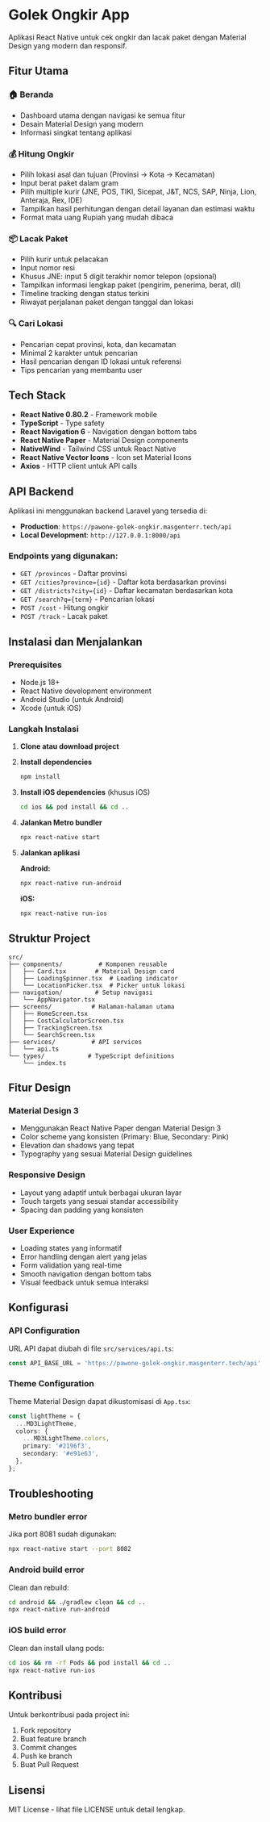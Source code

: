 # Golek Ongkir App

Aplikasi React Native untuk cek ongkir dan lacak paket dengan Material Design yang modern dan responsif.

## Fitur Utama

### 🏠 Beranda
- Dashboard utama dengan navigasi ke semua fitur
- Desain Material Design yang modern
- Informasi singkat tentang aplikasi

### 💰 Hitung Ongkir
- Pilih lokasi asal dan tujuan (Provinsi → Kota → Kecamatan)
- Input berat paket dalam gram
- Pilih multiple kurir (JNE, POS, TIKI, Sicepat, J&T, NCS, SAP, Ninja, Lion, Anteraja, Rex, IDE)
- Tampilkan hasil perhitungan dengan detail layanan dan estimasi waktu
- Format mata uang Rupiah yang mudah dibaca

### 📦 Lacak Paket
- Pilih kurir untuk pelacakan
- Input nomor resi
- Khusus JNE: input 5 digit terakhir nomor telepon (opsional)
- Tampilkan informasi lengkap paket (pengirim, penerima, berat, dll)
- Timeline tracking dengan status terkini
- Riwayat perjalanan paket dengan tanggal dan lokasi

### 🔍 Cari Lokasi
- Pencarian cepat provinsi, kota, dan kecamatan
- Minimal 2 karakter untuk pencarian
- Hasil pencarian dengan ID lokasi untuk referensi
- Tips pencarian yang membantu user

## Tech Stack

- **React Native 0.80.2** - Framework mobile
- **TypeScript** - Type safety
- **React Navigation 6** - Navigation dengan bottom tabs
- **React Native Paper** - Material Design components
- **NativeWind** - Tailwind CSS untuk React Native
- **React Native Vector Icons** - Icon set Material Icons
- **Axios** - HTTP client untuk API calls

## API Backend

Aplikasi ini menggunakan backend Laravel yang tersedia di:
- **Production**: `https://pawone-golek-ongkir.masgenterr.tech/api`
- **Local Development**: `http://127.0.0.1:8000/api`

### Endpoints yang digunakan:
- `GET /provinces` - Daftar provinsi
- `GET /cities?province={id}` - Daftar kota berdasarkan provinsi
- `GET /districts?city={id}` - Daftar kecamatan berdasarkan kota
- `GET /search?q={term}` - Pencarian lokasi
- `POST /cost` - Hitung ongkir
- `POST /track` - Lacak paket

## Instalasi dan Menjalankan

### Prerequisites
- Node.js 18+
- React Native development environment
- Android Studio (untuk Android)
- Xcode (untuk iOS)

### Langkah Instalasi

1. **Clone atau download project**

2. **Install dependencies**
   ```bash
   npm install
   ```

3. **Install iOS dependencies** (khusus iOS)
   ```bash
   cd ios && pod install && cd ..
   ```

4. **Jalankan Metro bundler**
   ```bash
   npx react-native start
   ```

5. **Jalankan aplikasi**
   
   **Android:**
   ```bash
   npx react-native run-android
   ```
   
   **iOS:**
   ```bash
   npx react-native run-ios
   ```

## Struktur Project

```
src/
├── components/          # Komponen reusable
│   ├── Card.tsx        # Material Design card
│   ├── LoadingSpinner.tsx  # Loading indicator
│   └── LocationPicker.tsx  # Picker untuk lokasi
├── navigation/         # Setup navigasi
│   └── AppNavigator.tsx
├── screens/           # Halaman-halaman utama
│   ├── HomeScreen.tsx
│   ├── CostCalculatorScreen.tsx
│   ├── TrackingScreen.tsx
│   └── SearchScreen.tsx
├── services/          # API services
│   └── api.ts
└── types/            # TypeScript definitions
    └── index.ts
```

## Fitur Design

### Material Design 3
- Menggunakan React Native Paper dengan Material Design 3
- Color scheme yang konsisten (Primary: Blue, Secondary: Pink)
- Elevation dan shadows yang tepat
- Typography yang sesuai Material Design guidelines

### Responsive Design
- Layout yang adaptif untuk berbagai ukuran layar
- Touch targets yang sesuai standar accessibility
- Spacing dan padding yang konsisten

### User Experience
- Loading states yang informatif
- Error handling dengan alert yang jelas
- Form validation yang real-time
- Smooth navigation dengan bottom tabs
- Visual feedback untuk semua interaksi

## Konfigurasi

### API Configuration
URL API dapat diubah di file `src/services/api.ts`:
```typescript
const API_BASE_URL = 'https://pawone-golek-ongkir.masgenterr.tech/api';
```

### Theme Configuration
Theme Material Design dapat dikustomisasi di `App.tsx`:
```typescript
const lightTheme = {
  ...MD3LightTheme,
  colors: {
    ...MD3LightTheme.colors,
    primary: '#2196f3',
    secondary: '#e91e63',
  },
};
```

## Troubleshooting

### Metro bundler error
Jika port 8081 sudah digunakan:
```bash
npx react-native start --port 8082
```

### Android build error
Clean dan rebuild:
```bash
cd android && ./gradlew clean && cd ..
npx react-native run-android
```

### iOS build error
Clean dan install ulang pods:
```bash
cd ios && rm -rf Pods && pod install && cd ..
npx react-native run-ios
```

## Kontribusi

Untuk berkontribusi pada project ini:
1. Fork repository
2. Buat feature branch
3. Commit changes
4. Push ke branch
5. Buat Pull Request

## Lisensi

MIT License - lihat file LICENSE untuk detail lengkap.